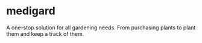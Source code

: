 # medigard

A one-stop solution for all gardening needs. From purchasing plants to plant them and keep a track of them.
